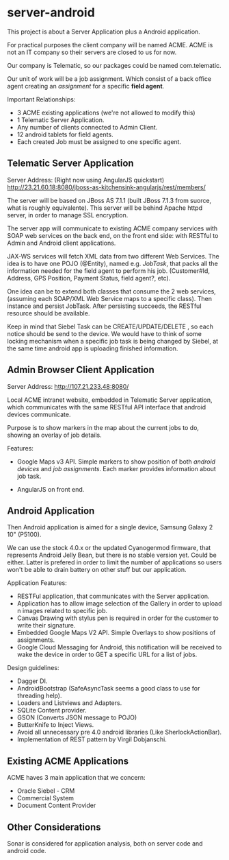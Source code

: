 server-android
==============

This project is about a Server Application plus a Android application.

For practical purposes the client company will be named ACME. ACME is not an IT company so their servers are closed to us for now. 

Our company is Telematic, so our packages could be named
com.telematic.

Our unit of work will be a job assignment. Which consist of a back office agent creating an *assignment* for a specific **field agent**.

Important Relationships:

* 3 ACME existing applications (we're not allowed to modify this)
* 1 Telematic Server Application.
* Any number of clients connected to Admin Client.
* 12 android tablets for field agents.
* Each created Job must be assigned to one specific agent.


Telematic Server Application
-----------------

Server Address: (Right now using AngularJS quickstart)
 http://23.21.60.18:8080/jboss-as-kitchensink-angularjs/rest/members/

The server will be based on JBoss AS 7.1.1 (built JBoss 7.1.3 from suorce, what is roughly equivalente).  This server will be behind Apache
httpd server, in order to manage SSL encryption.

The server app will communicate to existing ACME company services with SOAP web services on the back end, on the front end side: with RESTful to Admin and Android client applications.

JAX-WS services will fetch XML data from two different Web Services. The idea is to have one POJO (@Entity), named e.g. *JobTask*, that packs all the information needed for the field agent to perform his job. (Customer#Id, Address, GPS Position, Payment Status, field agent?, etc).  

One idea can be to extend both classes that consume the 2 web services, (assuming each SOAP/XML Web Service maps to a specific class).  Then instance and persist JobTask. After persisting succeeds,  the RESTful resource should be available. 

Keep in mind that Siebel Task can be CREATE/UPDATE/DELETE , so each notice should be send  to the device. We would have to think of some locking mechanism when a specific job task is being changed by Siebel, at the same time android app is uploading finished information.


Admin Browser Client Application
----------------

Server Address: http://107.21.233.48:8080/


Local ACME intranet website, embedded in Telematic Server application, which communicates with the same RESTful API interface that android devices communicate. 

Purpose is to show markers in the map about the current jobs to do, showing an overlay of job details. 


Features:

* Google Maps v3 API. Simple markers to show position of both *android devices* and *job assignments*.  Each marker provides information about job task. 

* AngularJS on front end. 

Android Application
-----------------

Then Android application is aimed for a single device, Samsung Galaxy 2 10" (P5100). 

We can use the stock 4.0.x or the updated Cyanogenmod firmware, that represents Android Jelly Bean, but there is no stable version yet. Could be either. Latter is prefered in order to limit the number of applications so users won't be able to drain battery on other stuff but our application.


Application Features: 

* RESTFul application, that communicates  with the Server application.
* Application has to allow image selection of the Gallery in order to upload n images related to specific job.
* Canvas Drawing with stylus pen is required in order for the customer to write their signature.
* Embedded Google Maps V2 API. Simple Overlays to show positions of assignments.
* Google Cloud Messaging for Android, this notification will be received to wake 
the device in order to GET a specific URL for a list of jobs.

Design guidelines:

* Dagger DI.
* AndroidBootstrap (SafeAsyncTask seems a good class to use for threading help).
* Loaders and Listviews and Adapters.
* SQLite Content provider.
* GSON (Converts JSON message to POJO)
* ButterKnife to Inject Views.
* Avoid all unnecessary pre 4.0 android libraries (Like SherlockActionBar).
* Implementation of REST pattern by Virgil Dobjanschi.



Existing ACME Applications
----------------

ACME haves 3 main application that we concern:

* Oracle Siebel - CRM 
* Commercial System
* Document Content Provider

Other Considerations
----------------
Sonar is considered for application analysis, both on server code and android code.
